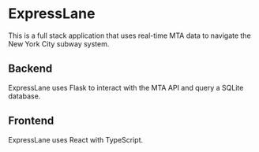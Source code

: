 # ExpressLane

This is a full stack application that uses real-time MTA data to navigate the New York City subway system.

## Backend

ExpressLane uses Flask to interact with the MTA API and query a SQLite database.

## Frontend

ExpressLane uses React with TypeScript.
